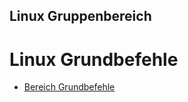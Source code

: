 ## Linux Gruppenbereich

# Linux Grundbefehle
+ [Bereich Grundbefehle](https://github.com/guggenbergerME/Linux_Gruppenbereich/tree/main/Grundbefehle)
